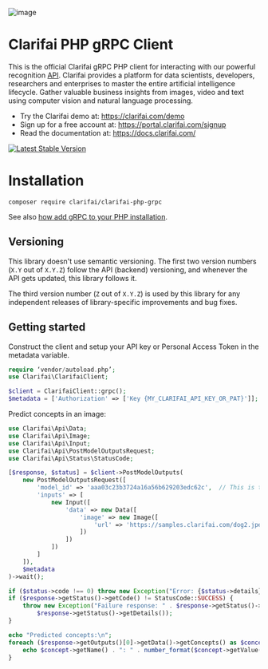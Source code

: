![image](https://github.com/user-attachments/assets/895da6c0-874d-45f0-a3b7-26ad07f14a37)


# Clarifai PHP gRPC Client

This is the official Clarifai gRPC PHP client for interacting with our powerful recognition
[API](https://docs.clarifai.com).
Clarifai provides a platform for data scientists, developers, researchers and enterprises to master the entire
artificial intelligence lifecycle. Gather valuable business insights from images, video and text using computer vision
and natural language processing.

* Try the Clarifai demo at: https://clarifai.com/demo
* Sign up for a free account at: https://portal.clarifai.com/signup
* Read the documentation at: https://docs.clarifai.com/


[![Latest Stable Version](https://poser.pugx.org/clarifai/clarifai-php-grpc/version)](https://packagist.org/packages/clarifai/clarifai-php-grpc)


# Installation

```
composer require clarifai/clarifai-php-grpc
```

See also [how add gRPC to your PHP installation](https://grpc.io/docs/languages/php/quickstart/).

## Versioning

This library doesn't use semantic versioning. The first two version numbers (`X.Y` out of `X.Y.Z`) follow the API (backend) versioning, and
whenever the API gets updated, this library follows it.

The third version number (`Z` out of `X.Y.Z`) is used by this library for any independent releases of library-specific improvements and bug fixes.

## Getting started

Construct the client and setup your API key or Personal Access Token in the metadata variable.

```php
require ‘vendor/autoload.php’;
use Clarifai\ClarifaiClient;

$client = ClarifaiClient::grpc();
$metadata = ['Authorization' => ['Key {MY_CLARIFAI_API_KEY_OR_PAT}']];
```

Predict concepts in an image:

```php
use Clarifai\Api\Data;
use Clarifai\Api\Image;
use Clarifai\Api\Input;
use Clarifai\Api\PostModelOutputsRequest;
use Clarifai\Api\Status\StatusCode;

[$response, $status] = $client->PostModelOutputs(
    new PostModelOutputsRequest([
        'model_id' => 'aaa03c23b3724a16a56b629203edc62c',  // This is the ID of the publicly available General model.
        'inputs' => [
            new Input([
                'data' => new Data([
                    'image' => new Image([
                        'url' => 'https://samples.clarifai.com/dog2.jpeg'
                    ])
                ])
            ])
        ]
    ]),
    $metadata
)->wait();

if ($status->code !== 0) throw new Exception("Error: {$status->details}");
if ($response->getStatus()->getCode() != StatusCode::SUCCESS) {
    throw new Exception("Failure response: " . $response->getStatus()->getDescription() . " " .
        $response->getStatus()->getDetails());
}

echo "Predicted concepts:\n";
foreach ($response->getOutputs()[0]->getData()->getConcepts() as $concept) {
    echo $concept->getName() . ": " . number_format($concept->getValue(), 2) . "\n";
}
```

